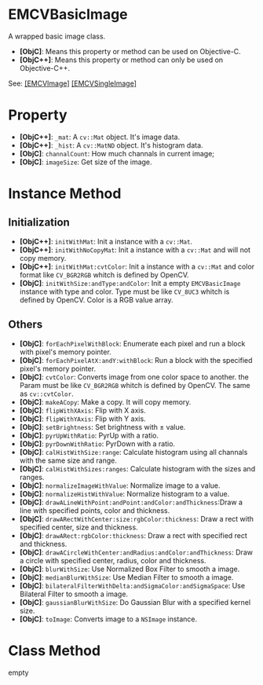 

# EMCVBasicImage

A wrapped basic image class. 

- **[ObjC]**: Means this property or method can be used on Objective-C.
- **[ObjC++]**: Means this property or method can only be used on Objective-C++.


See: [[EMCVImage]](https://github.com/trmbhs/EMCVLib/blob/master/Documents/EMCVImage.md) [[EMCVSingleImage]](https://github.com/trmbhs/EMCVLib/blob/master/Documents/EMCVSingleImage.md) 

# Property

- **[ObjC++]**: `_mat`: A `cv::Mat` object. It's image data.
- **[ObjC++]**: `_hist`: A `cv::MatND` object. It's histogram data.
- **[ObjC]**: `channalCount`: How much channals in current image;
- **[ObjC]**: `imageSize`: Get size of the image.

# Instance Method

## Initialization

- **[ObjC++]**: `initWithMat`: Init a instance with a `cv::Mat`.
- **[ObjC++]**: `initWithNoCopyMat`: Init a instance with a `cv::Mat` and will not copy memory.
- **[ObjC++]**: `initWithMat:cvtColor`: Init a instance with a `cv::Mat` and color format like `CV_BGR2RGB` whitch is defined by OpenCV.
- **[ObjC]**: `initWithSize:andType:andColor`: Init a empty `EMCVBasicImage` instance with type and color. Type must be like `CV_8UC3` whitch is defined by OpenCV. Color is a RGB value array.

## Others

- **[ObjC]**: `forEachPixelWithBlock`: Enumerate each pixel and run a block with pixel's memory pointer.
- **[ObjC]**: `forEachPixelAtX:andY:withBlock`: Run a block with the specified pixel's memory pointer.
- **[ObjC]**: `cvtColor`: Converts image from one color space to another. the Param must be like `CV_BGR2RGB` whitch is defined by OpenCV. The same as `cv::cvtColor`.
- **[ObjC]**: `makeACopy`: Make a copy. It will copy memory.
- **[ObjC]**: `flipWithXAxis`: Flip with X axis.
- **[ObjC]**: `flipWithYAxis`: Flip with Y axis.
- **[ObjC]**: `setBrightness`: Set brightness with ± value.
- **[ObjC]**: `pyrUpWithRatio`: PyrUp with a ratio.
- **[ObjC]**: `pyrDownWithRatio`: PyrDown with a ratio.
- **[ObjC]**: `calHistWithSize:range`: Calculate histogram using all channals with the same size and range.
- **[ObjC]**: `calHistWithSizes:ranges`: Calculate histogram with the sizes and ranges.
- **[ObjC]**: `normalizeImageWithValue`: Normalize image to a value.
- **[ObjC]**: `normalizeHistWithValue`: Normalize histogram to a value.
- **[ObjC]**: `drawALineWithPoint:andPoint:andColor:andThickness`:Draw a line with specified points, color and thickness. 
- **[ObjC]**: `drawARectWithCenter:size:rgbColor:thickness`: Draw a rect with specified center, size and thickness.
- **[ObjC]**: `drawARect:rgbColor:thickness`: Draw a rect with specified rect and thickness.
- **[ObjC]**: `drawACircleWithCenter:andRadius:andColor:andThickness`: Draw a circle with specified center, radius, color and thickness.
- **[ObjC]**: `blurWithSize`: Use Normalized Box Filter to smooth a image.
- **[ObjC]**: `medianBlurWithSize`: Use Median Filter to smooth a image.
- **[ObjC]**: `bilateralFilterWithDelta:andSigmaColor:andSigmaSpace`: Use Bilateral Filter to smooth a image.
- **[ObjC]**: `gaussianBlurWithSize`: Do Gaussian Blur with a specified kernel size.
- **[ObjC]**: `toImage`: Converts image to a `NSImage` instance.

# Class Method

empty


